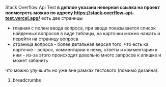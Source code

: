Stack Overflow Api Test
**в деплое указана неверная ссылка на проект**
**посмотреть можно по адресу https://stack-overflow-api-test.vercel.app/**
есть две страницы 
- главная с полем ввода вопроса, при вводе показывается список найденных вопросов в виде таблицы, на карточки можно нажать и перейти на страницу вопроса
- страница вопроса - более детальная версия того, что есть ка нарточке - вопрос, комментарии к нему, ответы и комментарии к ним - из-за этого происходит довольно много запросов к апишке и может забанить

что можно улучшить но уже вне рамках тестового (помимо дизайна):
1) breadcrumbs
